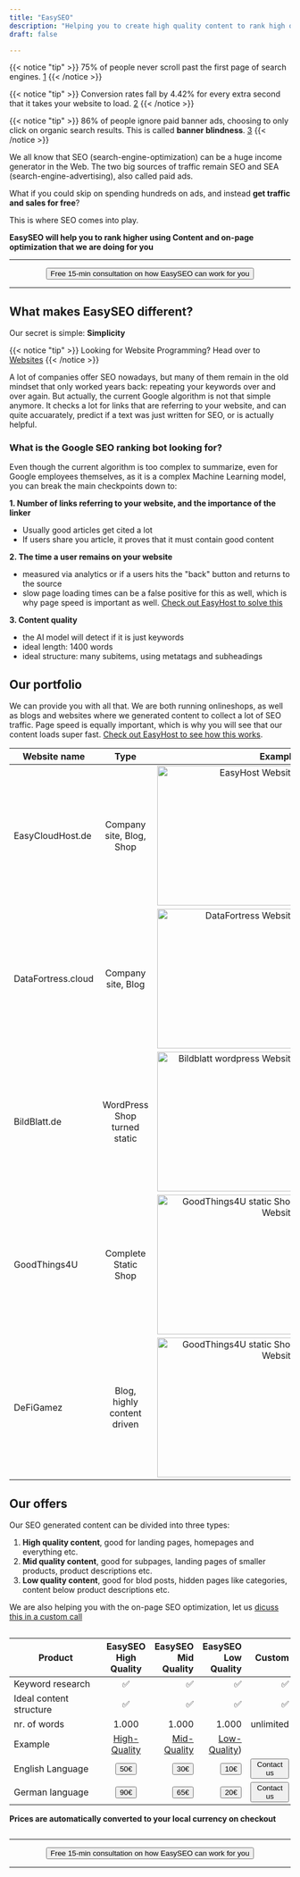 ```yaml
---
title: "EasySEO"
description: "Helping you to create high quality content to rank high on Google."
draft: false

---
```


<!-- ![EasyFAAS Logo](images/logos/EasyFAAS-min.png)
<!-- <center>
    <video controls width="60%" poster="videos/easyhost/thumbnail-easyhost.png">
        <source src="videos/easyhost/EasyHost-full.webm"
                type="video/webm">
        <source src="videos/easyhost/EasyHost-full.mp4"
                type="video/mp4">
        Sorry, your browser doesn't support embedded videos.
    </video>
</center>  -->



{{< notice "tip" >}}
  75% of people never scroll past the first page of search engines. <a href="https://blog.hubspot.com/insiders/inbound-marketing-stats" target="_blank">1</a>
{{< /notice >}}

{{< notice "tip" >}}
  Conversion rates fall by 4.42% for every extra second that it takes your website to load. <a href="https://www.portent.com/blog/analytics/research-site-speed-hurting-everyones-revenue.htm" target="_blank">2</a>
{{< /notice >}}

{{< notice "tip" >}}
  86% of people ignore paid banner ads, choosing to only click on organic search results. This is called **banner blindness**.  <a href="https://userguiding.com/blog/banner-blindness/" target="_blank">3</a>
{{< /notice >}}

We all know that SEO (search-engine-optimization) can be a huge income generator in the Web. The two big sources of traffic remain SEO and SEA (search-engine-advertising), also called paid ads. 

What if you could skip on spending hundreds on ads, and instead **get traffic and sales for free**?

This is where SEO comes into play.

**EasySEO will help you to rank higher using Content and on-page optimization that we are doing for you**

<hr>
<center>
    <a href="/contact" target="_blank"><button type="link" class="input-group-text btn btn-primary rounded">Free 15-min consultation on how EasySEO can work for you</button></a>
</center>
<hr>

## What makes EasySEO different?

Our secret is simple: **Simplicity**

{{< notice "tip" >}}
  Looking for Website Programming? Head over to [Websites](/easyservices/websites/)
{{< /notice >}}

A lot of companies offer SEO nowadays, but many of them remain in the old mindset that only worked years back: repeating your keywords over and over again. But actually, the current Google algorithm is not that simple anymore. It checks a lot for links that are referring to your website, and can quite accuarately, predict if a text was just written for SEO, or is actually helpful.

### What is the Google SEO ranking bot looking for?

Even though the current algorithm is too complex to summarize, even for Google employees themselves, as it is a complex Machine Learning model, you can break the main checkpoints down to:

**1. Number of links referring to your website, and the importance of the linker**

  - Usually good articles get cited a lot
  - If users share you article, it proves that it must contain good content

**2. The time a user remains on your website**

  - measured via analytics or if a users hits the "back" button and returns to the source
  - slow page loading times can be a false positive for this as well, which is why page speed is important as well. [Check out EasyHost to solve this](/easyservices/easyhost/)

**3. Content quality**
  - the AI model will detect if it is just keywords 
  - ideal length: 1400 words
  - ideal structure: many subitems, using metatags and subheadings

## Our portfolio

We can provide you with all that. 
We are both running onlineshops, as well as blogs and websites where we generated content to collect a lot of SEO traffic.
Page speed is equally important, which is why you will see that our content loads super fast. [Check out EasyHost to see how this works](/easyservices/easyhost/).

| Website name        | Type           | Example  | URL |
| ------------- |:-------------:| -----:| -----:|
| EasyCloudHost.de     | Company site, Blog, Shop | <img loading="lazy" style="width:250px" src="images/easyservices/easyhost/easyhost-website-min.png" alt="EasyHost Website"> | https://easycloudhost.de/ |
| DataFortress.cloud     | Company site, Blog | <img loading="lazy" style="width:250px" src="images/easyservices/easyhost/datafortress-website-min.png" alt="DataFortress Website"> | https://datafortress.cloud/ |
| BildBlatt.de    | WordPress Shop turned static | <img loading="lazy" style="width:250px" src="images/easyservices/easyhost/bildblatt-website-min.png" alt="Bildblatt wordpress Website"> | https://bildblatt.de/ |
| GoodThings4U    | Complete Static Shop | <img loading="lazy" style="width:250px" src="images/easyservices/easyhost/goodthings4u-website-min.png" alt="GoodThings4U static Shop Website"> | https://goodthings4u.com/ |
| DeFiGamez    | Blog, highly content driven | <img loading="lazy" style="width:250px" src="images/easyservices/websites/portfolio-defigamez.png" alt="GoodThings4U static Shop Website"> | https://defigamez.com/ |

## Our offers

Our SEO generated content can be divided into three types:

1. **High quality content**, good for landing pages, homepages and everything etc.
2. **Mid quality content**, good for subpages, landing pages of smaller products, product descriptions etc.
3. **Low quality content**, good for blod posts, hidden pages like categories, content below product descriptions etc.

We are also helping you with the on-page SEO optimization, let us [dicuss this in a custom call](/contact)

<div style="overflow-x:auto;">

| <div style="width:150px">Product</div>     | EasySEO High Quality           | EasySEO Mid Quality  | EasySEO Low Quality | Custom |
| ------------- |:-------------:| -----:| -----:| -----:|
| Keyword research | &#x2705; | &#x2705; | &#x2705; | &#x2705; |
| Ideal content structure | &#x2705; | &#x2705; | &#x2705; | &#x2705; |
| nr. of words | 1.000 | 1.000 | 1.000 | unlimited |
| Example | <a href="https://towardsdatascience.com/how-to-set-up-anaconda-and-jupyter-notebook-the-right-way-de3b7623ea4a" target="_blank">High-Quality</a> | <a href="https://homeofficeswag.de/pages/10-tips-to-reduce-neck-and-back-pain-when-working-at-office-or-at-home" target="_blank">Mid-Quality</a> | <a href="https://defigamez.com/2022/05/02/wie-wird-sandbox-die-gaming-landschaft-verandern" target="_blank">Low-Quality</a>)
| English Language | <a href="https://buy.stripe.com/fZecPfaF6eVy2RO14l" target="_blank"><button type="link" class="input-group-text btn btn-primary rounded">50€</button></a> | <a href="https://buy.stripe.com/eVaeXneVm4gUfEA6oE" target="_blank"><button type="link" class="input-group-text btn btn-primary rounded">30€</button></a> | <a href="https://buy.stripe.com/bIY8yZ28A7t62ROdR5" target="_blank"><button type="link" class="input-group-text btn btn-primary rounded">10€</button></a> | <a href="/contact" target="_blank"><button type="link" class="input-group-text btn btn-primary rounded">Contact us</button></a> |
| German language | <a href="https://buy.stripe.com/fZe6qR8wY7t60JGbIW" target="_blank"><button type="link" class="input-group-text btn btn-secondary rounded">90€</button></a> | <a href="https://buy.stripe.com/bIYg1r14w7t6fEA5kx" target="_blank"><button type="link" class="input-group-text btn btn-secondary     rounded">65€</button></a> | <a href="https://buy.stripe.com/dR67uV8wY9BefEA6oA" target="_blank"><button type="link" class="input-group-text btn btn-secondary rounded">20€</button></a> | <a href="/contact" target="_blank"><button type="link" class="input-group-text btn btn-secondary rounded">Contact us</button></a> |

**Prices are automatically converted to your local currency on checkout**
</div>

<hr>
<center>
    <a href="/contact" target="_blank"><button type="link" class="input-group-text btn btn-primary rounded">Free 15-min consultation on how EasySEO can work for you</button></a>
</center>
<hr>